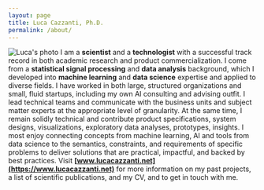 ```yaml
---
layout: page
title: Luca Cazzanti, Ph.D.
permalink: /about/
---
```

![Luca's photo]({{site.baseurl}}/images/luca_photo_face.jpg) I am a **scientist** and a **technologist** with a successful track record in both academic research and product commercialization. I come from a **statistical signal processing** and **data analysis** background, which I developed into **machine learning** and **data science** expertise and applied to diverse fields. I have worked in both large, structured organizations and small, fluid startups, including my own AI consulting and advising outfit. I lead technical teams and communicate with the business units and subject matter experts at the appropriate level of granularity. At the same time, I remain solidly technical and contribute product specifications, system designs, visualizations, exploratory data analyses, prototypes, insights. I most enjoy connecting concepts from machine learning, AI and tools from data science to the semantics, constraints, and requirements of specific problems to deliver solutions that are practical, impactful, and backed by best practices. Visit **[www.lucacazzanti.net](https://www.lucacazzanti.net)** for more information on my past projects, a list of scientific publications, and my CV, and to get in touch with me.

